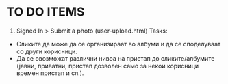 # TO DO ITEMS

1. Signed In > Submit a photo (user-upload.html)
Tasks:
- Сликите да може да се организираат во албуми и да се споделуваат со други корисници. 
- Да се овозможат различни нивоа на пристап до сликите/албумите (јавни, приватни, пристап дозволен само за некои корисници времен пристап и сл.).
